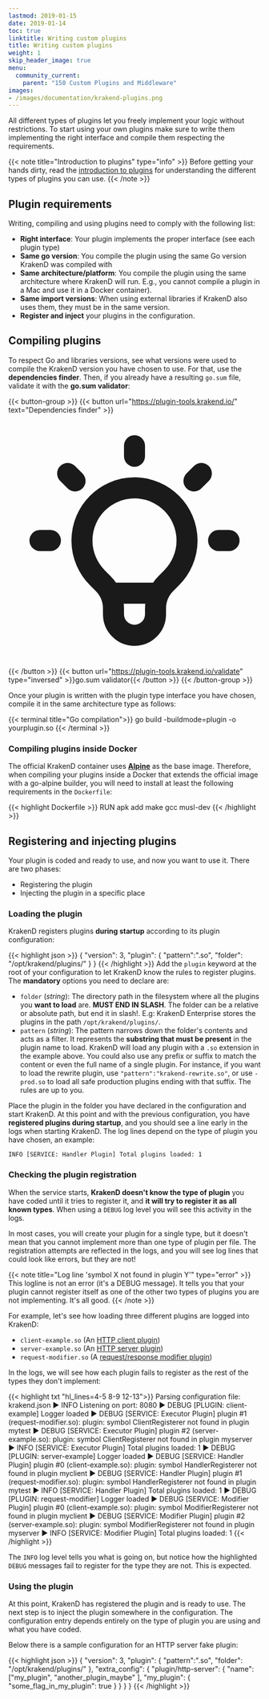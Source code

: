 ```yaml
---
lastmod: 2019-01-15
date: 2019-01-14
toc: true
linktitle: Writing custom plugins
title: Writing custom plugins
weight: 1
skip_header_image: true
menu:
  community_current:
    parent: "150 Custom Plugins and Middleware"
images:
- /images/documentation/krakend-plugins.png
---
```

All different types of plugins let you freely implement your logic without restrictions. To start using your own plugins make sure to write them implementing the right interface and compile them respecting the requirements.

{{< note title="Introduction to plugins" type="info" >}}
Before getting your hands dirty, read the [introduction to plugins](/docs/extending/introduction/) for understanding the different types of plugins you can use.
{{< /note >}}


## Plugin requirements
Writing, compiling and using plugins need to comply with the following list:

- **Right interface**: Your plugin implements the proper interface (see each plugin type)
- **Same go version**: You compile the plugin using the same Go version KrakenD was compiled with
- **Same architecture/platform**: You compile the plugin using the same architecture where KrakenD will run. E.g., you cannot compile a plugin in a Mac and use it in a Docker container).
- **Same import versions**: When using external libraries if KrakenD also uses them, they must be in the same version.
- **Register and inject** your plugins in the configuration.

## Compiling plugins
To respect Go and libraries versions, see what versions were used to compile the KrakenD version you have chosen to use. For that, use the **dependencies finder**. Then, if you already have a resulting `go.sum` file, validate it with the **go.sum validator**:

{{< button-group >}}
{{< button url="https://plugin-tools.krakend.io/" text="Dependencies finder" >}}<svg xmlns="http://www.w3.org/2000/svg" class="h-5 w-5" fill="none" viewBox="0 0 24 24" stroke="currentColor">
  <path stroke-linecap="round" stroke-linejoin="round" stroke-width="2" d="M9.663 17h4.673M12 3v1m6.364 1.636l-.707.707M21 12h-1M4 12H3m3.343-5.657l-.707-.707m2.828 9.9a5 5 0 117.072 0l-.548.547A3.374 3.374 0 0014 18.469V19a2 2 0 11-4 0v-.531c0-.895-.356-1.754-.988-2.386l-.548-.547z" />
</svg>{{< /button >}}
{{< button url="https://plugin-tools.krakend.io/validate" type="inversed" >}}go.sum validator{{< /button >}}
{{< /button-group >}}

Once your plugin is written with the plugin type interface you have chosen, compile it in the same architecture type as follows:

{{< terminal title="Go compilation">}}
go build -buildmode=plugin -o yourplugin.so
{{< /terminal >}}

### Compiling plugins inside Docker
The official KrakenD container uses **[Alpine](https://hub.docker.com/_/alpine)** as the base image. Therefore, when compiling your plugins inside a Docker that extends the official image with a go-alpine builder, you will need to install at least the following requirements in the `Dockerfile`:

{{< highlight Dockerfile >}}
RUN apk add make gcc musl-dev
{{< /highlight >}}

## Registering and injecting plugins
Your plugin is coded and ready to use, and now you want to use it. There are two phases:

- Registering the plugin
- Injecting the plugin in a specific place

### Loading the plugin
KrakenD registers plugins **during startup** according to its plugin configuration:

{{< highlight json >}}
{
    "version": 3,
    "plugin": {
        "pattern":".so",
        "folder": "/opt/krakend/plugins/"
    }
}
{{< /highlight >}}
Add the `plugin` keyword at the root of your configuration to let KrakenD know the rules to register plugins. The **mandatory** options you need to declare are:

- `folder` (*string*): The directory path in the filesystem where all the plugins you **want to load** are. **MUST END IN SLASH**. The folder can be a relative or absolute path, but end it in slash!. E.g: KrakenD Enterprise stores the plugins in the path  `/opt/krakend/plugins/`.
- `pattern` (*string*): The pattern narrows down the folder's contents and acts as a filter. It represents the **substring that must be present** in the plugin name to load. KrakenD will load any plugin with a `.so` extension in the example above. You could also use any prefix or suffix to match the content or even the full name of a single plugin. For instance, if you want to load the rewrite plugin, use `"pattern":"krakend-rewrite.so"`, or use `-prod.so` to load all safe production plugins ending with that suffix. The rules are up to you.

Place the plugin in the folder you have declared in the configuration and start KrakenD. At this point and with the previous configuration, you have **registered plugins during startup**, and you should see a line early in the logs when starting KrakenD. The log lines depend on the type of plugin you have chosen, an example:

    INFO [SERVICE: Handler Plugin] Total plugins loaded: 1

### Checking the plugin registration
When the service starts, **KrakenD doesn't know the type of plugin** you have coded until it tries to register it, and **it will try to register it as all known types**. When using a `DEBUG` log level you will see this activity in the logs.

In most cases, you will create your plugin for a single type, but it doesn't mean that you cannot implement more than one type of plugin per file. The registration attempts are reflected in the logs, and you will see log lines that could look like errors, but they are not!

{{< note title="Log line 'symbol X not found in plugin Y'" type="error" >}}
This logline is not an error (it's a DEBUG message). It tells you that your plugin cannot register itself as one of the other two types of plugins you are not implementing. It's all good.
{{< /note >}}

For example, let's see how loading three different plugins are logged into KrakenD:

- `client-example.so`  (An [HTTP client plugin](/docs/extending/http-client-plugins/))
- `server-example.so` (An [HTTP server plugin](/docs/extending/http-server-plugins/))
- `request-modifier.so` (A [request/response modifier plugin](/docs/extending/plugin-modifiers/))

In the logs, we will see how each plugin fails to register as the rest of the types they don't implement:

{{< highlight txt "hl_lines=4-5 8-9 12-13">}}
Parsing configuration file: krakend.json
▶ INFO Listening on port: 8080
▶ DEBUG [PLUGIN: client-example] Logger loaded
▶ DEBUG [SERVICE: Executor Plugin] plugin #1 (request-modifier.so): plugin: symbol ClientRegisterer not found in plugin mytest
▶ DEBUG [SERVICE: Executor Plugin] plugin #2 (server-example.so): plugin: symbol ClientRegisterer not found in plugin myserver
▶ INFO [SERVICE: Executor Plugin] Total plugins loaded: 1
▶ DEBUG [PLUGIN: server-example] Logger loaded
▶ DEBUG [SERVICE: Handler Plugin] plugin #0 (client-example.so): plugin: symbol HandlerRegisterer not found in plugin myclient
▶ DEBUG [SERVICE: Handler Plugin] plugin #1 (request-modifier.so): plugin: symbol HandlerRegisterer not found in plugin mytest
▶ INFO [SERVICE: Handler Plugin] Total plugins loaded: 1
▶ DEBUG [PLUGIN: request-modifier] Logger loaded
▶ DEBUG [SERVICE: Modifier Plugin] plugin #0 (client-example.so): plugin: symbol ModifierRegisterer not found in plugin myclient
▶ DEBUG [SERVICE: Modifier Plugin] plugin #2 (server-example.so): plugin: symbol ModifierRegisterer not found in plugin myserver
▶ INFO [SERVICE: Modifier Plugin] Total plugins loaded: 1
{{< /highlight >}}

The `INFO` log level tells you what is going on, but notice how the highlighted `DEBUG` messages fail to register for the type they are not. This is expected.

### Using the plugin
At this point, KrakenD has registered the plugin and is ready to use. The next step is to inject the plugin somewhere in the configuration. The configuration entry depends entirely on the type of plugin you are using and what you have coded.

Below there is a sample configuration for an HTTP server fake plugin:

{{< highlight json >}}
{
    "version": 3,
    "plugin": {
        "pattern":".so",
        "folder": "/opt/krakend/plugins/"
    },
    "extra_config": {
        "plugin/http-server": {
            "name": ["my_plugin", "another_plugin_maybe" ],
            "my_plugin": {
                "some_flag_in_my_plugin": true
            }
        }
    }
}
{{< /highlight >}}